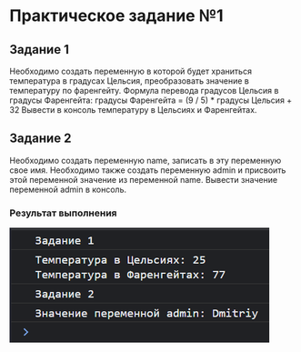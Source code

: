 # Практическое задание №1

## Задание 1

Необходимо создать переменную в которой будет храниться температура в градусах Цельсия, преобразовать значение в температуру по фаренгейту.
Формула перевода градусов Цельсия в градусы Фаренгейта: градусы Фаренгейта = (9 / 5) \* градусы Цельсия + 32
Вывести в консоль температуру в Цельсиях и Фаренгейтах.

## Задание 2

Необходимо создать переменную name, записать в эту переменную свое имя. Необходимо также создать переменную admin и присвоить этой переменной значение из переменной name. Вывести значение переменной admin в консоль.

### Результат выполнения

![Результат](./img.png)
